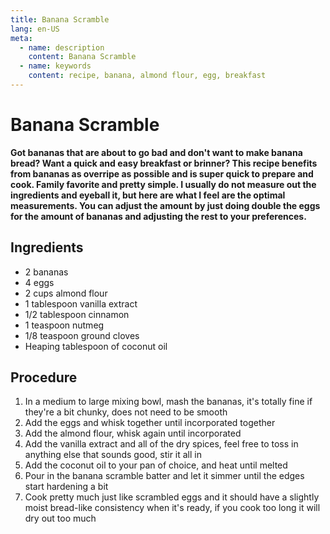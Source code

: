 ```yaml
---
title: Banana Scramble
lang: en-US
meta:
  - name: description
    content: Banana Scramble
  - name: keywords
    content: recipe, banana, almond flour, egg, breakfast
---
```


# Banana Scramble
**Got bananas that are about to go bad and don't want to make banana bread? Want a quick and easy breakfast or brinner? This recipe benefits from bananas as overripe as possible and is super quick to prepare and cook. Family favorite and pretty simple. I usually do not measure out the ingredients and eyeball it, but here are what I feel are the optimal measurements. You can adjust the amount by just doing double the eggs for the amount of bananas and adjusting the rest to your preferences.**

## Ingredients
* 2 bananas
* 4 eggs
* 2 cups almond flour
* 1 tablespoon vanilla extract
* 1/2 tablespoon cinnamon
* 1 teaspoon nutmeg
* 1/8 teaspoon ground cloves
* Heaping tablespoon of coconut oil

## Procedure
1. In a medium to large mixing bowl, mash the bananas, it's totally fine if they're a bit chunky, does not need to be smooth
2. Add the eggs and whisk together until incorporated together
3. Add the almond flour, whisk again until incorporated
4. Add the vanilla extract and all of the dry spices, feel free to toss in anything else that sounds good, stir it all in
5. Add the coconut oil to your pan of choice, and heat until melted
6. Pour in the banana scramble batter and let it simmer until the edges start hardening a bit
7. Cook pretty much just like scrambled eggs and it should have a slightly moist bread-like consistency when it's ready, if you cook too long it will dry out too much